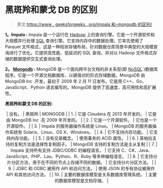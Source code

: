 # 黑斑羚和蒙戈 DB 的区别

> 原文:[https://www . geeksforgeeks . org/impala 和-mongodb 的区别/](https://www.geeksforgeeks.org/difference-between-impala-and-mongodb/)

**1。Impala :**
Impala 是一个运行在 [Hadoop](https://www.geeksforgeeks.org/hadoop-an-introduction/) 上的查询引擎。它是一个开源软件和大规模并行处理 [SQL](https://www.geeksforgeeks.org/sql-tutorial/) 查询引擎。它支持内存中的数据处理。它率先使用了 Parquet 文件格式，这是一种柱状存储布局，针对数据仓库场景中典型的大规模查询进行了优化。它提供高性能、低延迟的 SQL 查询，并对以 Hadoop 文件格式存储的数据提供交互式查询处理。

**2。 [Mongodb](https://www.geeksforgeeks.org/mongodb-an-introduction/) :**
MongoDB 是一个面向跨平台文档的非关系型(即 [NoSQL](https://www.geeksforgeeks.org/introduction-to-nosql/) )数据库程序。它是一个开源文档数据库，以键值对的形式存储数据。MongoDB 由 MongoDB Inc .开发，最初于 2009 年 2 月 11 日发布。它是用 C++、Go、JavaScript、Python 语言编写的。MongoDB 提供了高速度、高可用性和高扩展性。

**黑斑羚和蒙戈 DB 的区别:**

<center>

| 没有。 | 黑斑羚 | MONGODB |
| 1. | 它是 Cloudera 在 2013 年开发的。 | 它是由 MongoDB Inc .在 2009 年开发的。 |
| 2. | 它是一个开源软件。 | 它也是一个开源软件。 |
| 3. | Impala 的服务器操作系统是 Linux。 | MongoDB 的服务器操作系统有 Solaris、Linux、OS X、Windows。 |
| 4. | 它不支持内存功能。 | 它支持内存功能。 |
| 5. | 没有交易概念。 | 使用事务的 ACID 属性。 |
| 6. | 英帕拉支持的复制方法是选择性复制因子。 | MongoDB 支持的复制方法是主从复制 |
| 7. | Impala 支持所有支持 JDBC/ODBC 的编程语言。 | 它支持 C、C#、Java、JavaScript、PHP、Lau、Python、R、Ruby 等多种编程语言。 |
| 8. | 它支持分片分区方法，用于在不同的节点上存储不同的数据。 | 它支持分片分区方法。 |
| 9. | JDBC 和 ODBC 被用作 API 和访问方法。 | 使用 JSON 的专有协议被用作 API 和其他访问方法。 |
| 10. | 主要的数据库模型是关系数据库管理系统。 | 主要的数据库模型是文档存储。 |

</center>
